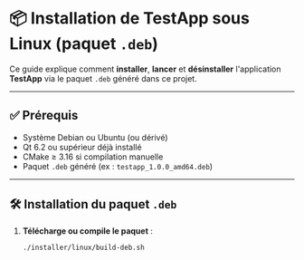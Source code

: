 # 📦 Installation de TestApp sous Linux (paquet `.deb`)

Ce guide explique comment **installer**, **lancer** et **désinstaller** l'application **TestApp** via le paquet `.deb` généré dans ce projet.

---

## ✅ Prérequis

- Système Debian ou Ubuntu (ou dérivé)
- Qt 6.2 ou supérieur déjà installé
- CMake ≥ 3.16 si compilation manuelle
- Paquet `.deb` généré (ex : `testapp_1.0.0_amd64.deb`)

---

## 🛠️ Installation du paquet `.deb`

1. **Télécharge ou compile le paquet** :

   ```bash
   ./installer/linux/build-deb.sh
